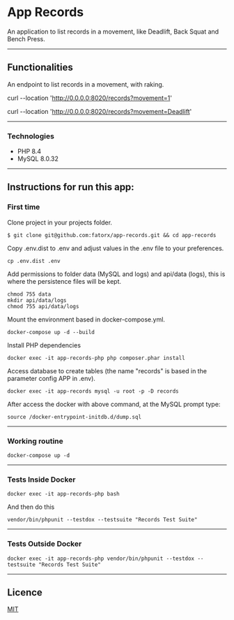 # App Records

An application to list records in a movement, like Deadlift, Back Squat and Bench Press.

------

## Functionalities

An endpoint to list records in a movement, with raking.

curl --location 'http://0.0.0.0:8020/records?movement=1'

curl --location 'http://0.0.0.0:8020/records?movement=Deadlift'

------

### Technologies
- PHP 8.4
- MySQL 8.0.32

------

## Instructions for run this app:

### First time

Clone project in your projects folder.
```shell script
$ git clone git@github.com:fatorx/app-records.git && cd app-records
```
Copy .env.dist to .env and adjust values in the .env file to your preferences.
```shell script
cp .env.dist .env 
```

Add permissions to folder data (MySQL and logs) and api/data (logs), this is where the persistence files will be kept.
```shell script
chmod 755 data
mkdir api/data/logs
chmod 755 api/data/logs
```

Mount the environment based in docker-compose.yml.
```shell script
docker-compose up -d --build
```

Install PHP dependencies
```shell script
docker exec -it app-records-php php composer.phar install
```

Access database to create tables (the name "records" is based in the parameter config APP in .env).
```shell script
docker exec -it app-records mysql -u root -p -D records
```
After access the docker with above command, at the MySQL prompt type:  
```shell script
source /docker-entrypoint-initdb.d/dump.sql
```

------
### Working routine 
```shell script
docker-compose up -d
```
------

### Tests Inside Docker 
```shell script
docker exec -it app-records-php bash
```
And then do this
```shell script
vendor/bin/phpunit --testdox --testsuite "Records Test Suite"
```

------
### Tests Outside Docker
```shell script
docker exec -it app-records-php vendor/bin/phpunit --testdox --testsuite "Records Test Suite"
```

------
## Licence

[MIT](https://github.com/fatorx/app-records/blob/main/LICENSE.md)


